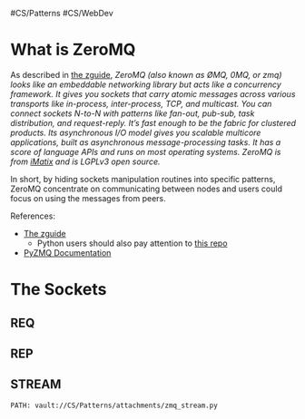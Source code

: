 #CS/Patterns #CS/WebDev 

# What is ZeroMQ

As described in [the zguide][zguide], *ZeroMQ (also known as ØMQ, 0MQ, or zmq) looks like an embeddable networking library but acts like a concurrency framework. It gives you sockets that carry atomic messages across various transports like in-process, inter-process, TCP, and multicast. You can connect sockets N-to-N with patterns like fan-out, pub-sub, task distribution, and request-reply. It’s fast enough to be the fabric for clustered products. Its asynchronous I/O model gives you scalable multicore applications, built as asynchronous message-processing tasks. It has a score of language APIs and runs on most operating systems. ZeroMQ is from [iMatix](http://www.imatix.com/) and is LGPLv3 open source.*

In short, by hiding sockets manipulation routines into specific patterns, ZeroMQ concentrate on communicating between nodes and users could focus on using the messages from peers.

References: 
* [The zguide][zguide]
    * Python users should also pay attention to [this repo](https://github.com/booksbyus/zguide/blob/master/examples/Python)
* [PyZMQ Documentation][pyzmq ]

# The Sockets
## REQ
## REP
## STREAM

```embed-python
PATH: vault://CS/Patterns/attachments/zmq_stream.py
```



[zguide]: https://zguide.zeromq.org/
[pyzmq]: https://pyzmq.readthedocs.io/en/latest/


